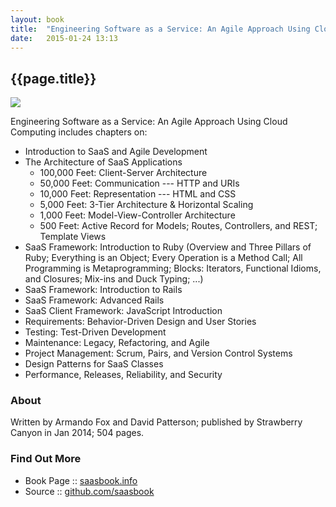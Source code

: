 ```yaml
---
layout: book
title:  "Engineering Software as a Service: An Agile Approach Using Cloud Computing by Armando Fox n David Patterson"
date:   2015-01-24 13:13
---
```


## {{page.title}}

![]({{site.url}}/i/engineering-software-as-a-service.jpg)

Engineering Software as a Service: An Agile Approach Using Cloud Computing
includes chapters on:

- Introduction to SaaS and Agile Development
- The Architecture of SaaS Applications
   - 100,000 Feet: Client-Server Architecture
   - 50,000 Feet: Communication --- HTTP and URIs
   - 10,000 Feet: Representation --- HTML and CSS
   - 5,000 Feet: 3-Tier Architecture & Horizontal Scaling
   - 1,000 Feet: Model-View-Controller Architecture
   - 500 Feet: Active Record for Models; Routes, Controllers, and REST; Template Views
- SaaS Framework: Introduction to Ruby
  (Overview and Three Pillars of Ruby; Everything is an Object;
   Every Operation is a Method Call; All Programming is Metaprogramming;
   Blocks: Iterators, Functional Idioms, and Closures;
   Mix-ins and Duck Typing; ...)
- SaaS Framework: Introduction to Rails
- SaaS Framework: Advanced Rails
- SaaS Client Framework: JavaScript Introduction
- Requirements: Behavior-Driven Design and User Stories
- Testing: Test-Driven Development
- Maintenance: Legacy, Refactoring, and Agile
- Project Management: Scrum, Pairs, and Version Control Systems
- Design Patterns for SaaS Classes
- Performance, Releases, Reliability, and Security


### About

Written by Armando Fox and David Patterson;
published by Strawberry Canyon in Jan 2014; 504 pages.

### Find Out More

- Book Page :: [saasbook.info](http://www.saasbook.info/)
- Source    :: [github.com/saasbook](https://github.com/saasbook)

